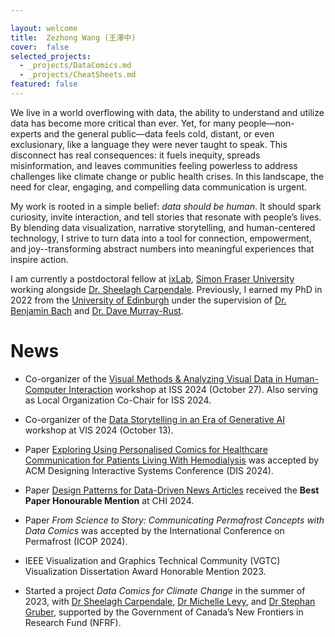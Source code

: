 ```yaml
---

layout: welcome
title:  Zezhong Wang (王澤中)
cover:  false
selected_projects:
  - _projects/DataComics.md
  - _projects/CheatSheets.md
featured: false
---
```



<!-- My work integrates design practices with technological innovations to enhance how people engage with and understand data. With a background in user-experience design and data visualization, I have dedicated my research to improving the experience of human-data interaction, empowering non-experts to interpret data.  -->



We live in a world overflowing with data, the ability to understand and utilize data has become more critical than ever. Yet, for many people—non-experts and the general public—data feels cold, distant, or even exclusionary, like a language they were never taught to speak. This disconnect has real consequences: it fuels inequity, spreads misinformation, and leaves communities feeling powerless to address challenges like climate change or public health crises. In this landscape, the need for clear, engaging, and compelling data communication is urgent.

My work is rooted in a simple belief: *data should be human*. It should spark curiosity, invite interaction, and tell stories that resonate with people’s lives. By blending data visualization, narrative storytelling, and human-centered technology, I strive to turn data into a tool for connection, empowerment, and joy--transforming abstract numbers into meaningful experiences that inspire action.

I am currently a postdoctoral fellow at [ixLab](https://ixlab.cs.sfu.ca/), [Simon Fraser University](https://www.sfu.ca/computing.html) working alongside [Dr. Sheelagh Carpendale](https://www.cs.sfu.ca/~sheelagh/). Previously, I earned my PhD in 2022 from  the [University of Edinburgh](https://www.ed.ac.uk/) under the supervision of [Dr. Benjamin Bach](https://visualinteractivedata.github.io/bach.html) and [Dr. Dave Murray-Rust](http://dave.murray-rust.org/). 

<!-- My PhD investigates [Data Comics](https://datacomics.github.io/), PhD thesis entitled [Creating Data Comics for Data-Driven Storytelling](https://era.ed.ac.uk/handle/1842/38793?show=full). -->

<!--projects-->

# News

* Co-organizer of the [Visual Methods & Analyzing Visual Data in Human-Computer Interaction](https://iss2024.acm.org/track/visual-methods) workshop at ISS 2024 (October 27). Also serving as Local Organization Co-Chair for ISS 2024.

* Co-organizer of the [Data Storytelling in an Era of Generative AI](https://gen4ds.github.io/gen4ds/#/) workshop at VIS 2024 (October 13).

* Paper [Exploring Using Personalised Comics for Healthcare Communication for Patients Living With Hemodialysis](https://wangzezhong.github.io/assets/papersPDF/dis24-94.pdf) was accepted by ACM Designing Interactive Systems Conference (DIS 2024).

* Paper [Design Patterns for Data-Driven News Articles](https://www.researchgate.net/profile/Zezhong-Wang-2/publication/378961283_Design_Patterns_for_Data-Driven_News_Articles/links/65f3058132321b2cff78da97/Design-Patterns-for-Data-Driven-News-Articles.pdf) received the **Best Paper Honourable Mention** at CHI 2024.

* Paper _From Science to Story: Communicating Permafrost Concepts with Data Comics_
  was accepted by the International Conference on Permafrost (ICOP 2024).

* IEEE Visualization and Graphics Technical Community (VGTC) Visualization Dissertation Award Honorable Mention 2023.

* Started a project _Data Comics for Climate Change_ in the summer of 2023, with [Dr Sheelagh Carpendale](https://www.cs.sfu.ca/~sheelagh/), [Dr Michelle Levy](https://www.sfu.ca/english/people-dir/faculty/michelle-levy.html), and [Dr Stephan Gruber](https://carleton.ca/geography/people/gruberstephan/), supported by the Government of Canada’s New Frontiers in Research Fund (NFRF).





<!-- ---
layout: page
title: 
sitemap: false

--- -->
